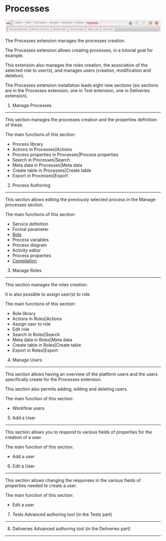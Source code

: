 <!--
created_at: '2011-03-14 10:24:32'
updated_at: '2013-03-13 14:26:36'
authors:
    - 'Jérôme Bogaerts'
contributors:
    - 'Franck Gismondi'
tags:
    - 'User Guide'
-->



Processes
=========

![](../resources/processes-tabs1.png)

The Processes extension manages the processes creation.<br/>

The Processes extension allows creating processes, in a tutorial goal for example.<br/>

This extension also manages the roles creation, the association of the selected role to user(s), and manages users (creation, modification and deletion).<br/>

The Processes extension installation leads eight new sections (six sections are in the Processes extension, one in Test extension, one in Deliveries extension).

1. Manage Processes
-----------------------

This section manages the processes creation and the properties definition of these.

The main functions of this section:

-   Process library
-   Actions in Processes|Actions
-   Process properties in Processes|Process properties
-   Search in Processes|Search
-   Meta data in Processes|Meta data
-   Create table in Processes|Create table
-   Export in Processes|Export

2. Process Authoring
------------------------

This section allows editing the previously selected process in the Manage processes section.

The main functions of this section:

-   Service definition
-   Formal parameter
-   [Role](../process-authoring/role)
-   Process variables
-   Process diagram
-   Activity editor
-   Process properties
-   [Compilation](../deliveries/compilation)

3. Manage Roles
-------------------

This section manages the roles creation.<br/>

It is also possible to assign user(s) to role.

The main functions of this section:

-   Role library
-   Actions in Roles|Actions
-   Assign user to role
-   Edit role
-   Search in Roles|Search
-   Meta data in Roles|Meta data
-   Create table in Roles|Create table
-   Export in Roles|Export

4. Manage Users
-------------------

This section allows having an overview of the platform users and the users specifically create for the Processes extension.<br/>

This section also permits adding, editing and deleting users.

The main function of this section:

-   Workflow users

5. Add a User
-----------------

This section allows you to respond to various fields of properties for the creation of a user.

The main function of this section:

-   Add a user

6. Edit a User
------------------

This section allows changing the responses in the various fields of properties needed to create a user.

The main function of this section:

-   Edit a user

7. Tests Advanced authoring tool (in the Tests part)
--------------------------------------------------------

8. Deliveries Advanced authoring tool (in the Deliveries part)
------------------------------------------------------------------

